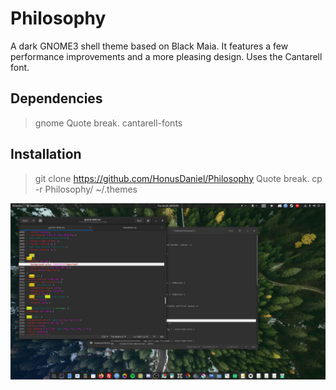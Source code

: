 # Philosophy
A dark GNOME3 shell theme based on Black Maia. It features a few performance improvements and a more pleasing design. Uses the Cantarell font.

## Dependencies
> gnome
Quote break.
> cantarell-fonts
## Installation
> git clone https://github.com/HonusDaniel/Philosophy
Quote break.
> cp -r Philosophy/ ~/.themes


![](Philosophy.jpg)

